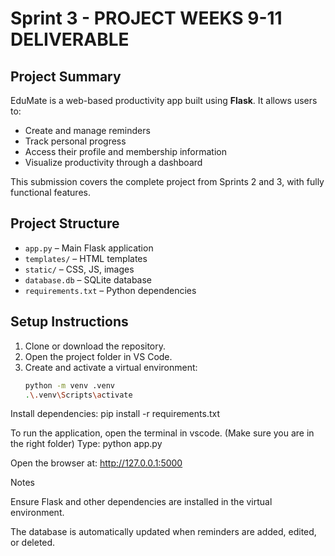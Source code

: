 # Sprint 3 - PROJECT WEEKS 9-11 DELIVERABLE

## Project Summary
EduMate is a web-based productivity app built using **Flask**. It allows users to:

- Create and manage reminders
- Track personal progress
- Access their profile and membership information
- Visualize productivity through a dashboard

This submission covers the complete project from Sprints 2 and 3, with fully functional features.

## Project Structure
- `app.py` – Main Flask application
- `templates/` – HTML templates
- `static/` – CSS, JS, images
- `database.db` – SQLite database
- `requirements.txt` – Python dependencies

## Setup Instructions
1. Clone or download the repository.
2. Open the project folder in VS Code.
3. Create and activate a virtual environment:
   ```bash
   python -m venv .venv
   .\.venv\Scripts\activate

Install dependencies:
pip install -r requirements.txt

To run the application, open the terminal in vscode. (Make sure you are in the right folder)
Type: python app.py

Open the browser at:
http://127.0.0.1:5000

Notes

Ensure Flask and other dependencies are installed in the virtual environment.

The database is automatically updated when reminders are added, edited, or deleted.
